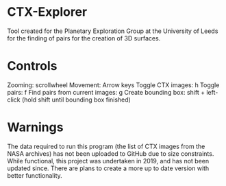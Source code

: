 # CTX-Explorer
Tool created for the Planetary Exploration Group at the University of Leeds for the finding of pairs for the creation of 3D surfaces.

# Controls
Zooming: scrollwheel
Movement: Arrow keys
Toggle CTX images: h
Toggle pairs: f
Find pairs from current images: g
Create bounding box: shift + left-click (hold shift until bounding box finished)

# Warnings
The data required to run this program (the list of CTX images from the NASA archives) has not been uploaded to GitHub due to size constraints.
While functional, this project was undertaken in 2019, and has not been updated since. There are plans to create a more up to date version with better functionality.
